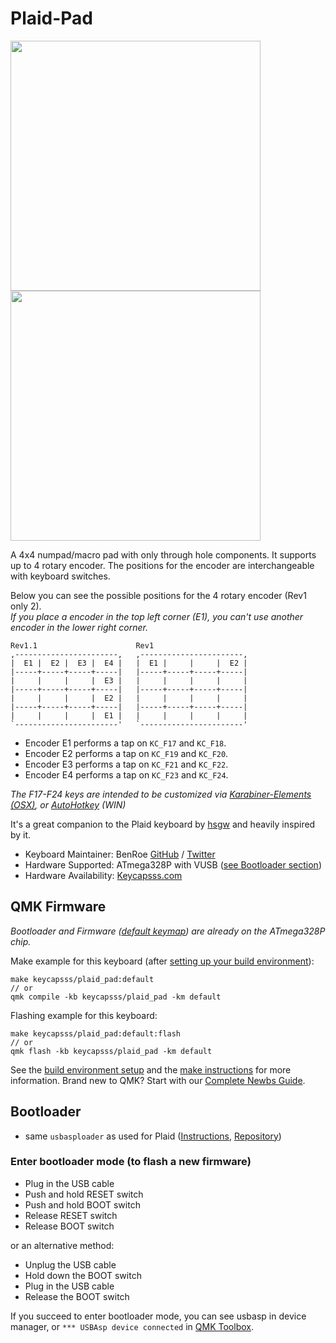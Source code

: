 # Plaid-Pad
<img src="https://i.imgur.com/Jovhxpr.jpg" width="400">
<img src="https://i.imgur.com/V82cMqq.png" width="400">

A 4x4 numpad/macro pad with only through hole components. It supports up to 4 rotary encoder. The positions for the encoder are interchangeable with keyboard switches.  

Below you can see the possible positions for the 4 rotary encoder (Rev1 only 2).  
*If you place a encoder in the top left corner (E1), you can't use another encoder in the lower right corner.*
```
Rev1.1                      Rev1
,-----------------------,   ,-----------------------,
|  E1 |  E2 |  E3 |  E4 |   |  E1 |     |     |  E2 |
|-----+-----+-----+-----|   |-----+-----+-----+-----|
|     |     |     |  E3 |   |     |     |     |     |
|-----+-----+-----+-----|   |-----+-----+-----+-----|
|     |     |     |  E2 |   |     |     |     |     |
|-----+-----+-----+-----|   |-----+-----+-----+-----|
|     |     |     |  E1 |   |     |     |     |     |
`-----------------------'   `-----------------------'
```  

- Encoder E1 performs a tap on `KC_F17` and `KC_F18`.
- Encoder E2 performs a tap on `KC_F19` and `KC_F20`.
- Encoder E3 performs a tap on `KC_F21` and `KC_F22`.
- Encoder E4 performs a tap on `KC_F23` and `KC_F24`.

*The F17-F24 keys are intended to be customized via [Karabiner-Elements (OSX)](https://github.com/pqrs-org/Karabiner-Elements), or [AutoHotkey](https://github.com/Lexikos/AutoHotkey_L) (WIN)*

It's a great companion to the Plaid keyboard by [hsgw](https://github.com/hsgw/) and heavily inspired by it.
* Keyboard Maintainer: BenRoe [GitHub](https://github.com/BenRoe) / [Twitter](https://twitter.com/keycapsss)
* Hardware Supported: ATmega328P with VUSB ([see Bootloader section](#Bootloader))
* Hardware Availability: [Keycapsss.com](https://keycapsss.com)

## QMK Firmware
_Bootloader and Firmware ([default keymap](https://github.com/qmk/qmk_firmware/tree/master/keyboards/keycapsss/plaid_pad)) are already on the ATmega328P chip._

Make example for this keyboard (after [setting up your build environment](https://docs.qmk.fm/#/getting_started_build_tools)):

    make keycapsss/plaid_pad:default
    // or
    qmk compile -kb keycapsss/plaid_pad -km default

Flashing example for this keyboard:

    make keycapsss/plaid_pad:default:flash
    // or
    qmk flash -kb keycapsss/plaid_pad -km default

See the [build environment setup](https://docs.qmk.fm/#/getting_started_build_tools) and the [make instructions](https://docs.qmk.fm/#/getting_started_make_guide) for more information. Brand new to QMK? Start with our [Complete Newbs Guide](https://docs.qmk.fm/#/newbs).

## Bootloader
- same `usbasploader` as used for Plaid ([Instructions](https://github.com/hsgw/plaid/blob/master/doc/en/bootloader.md), [Repository](https://github.com/hsgw/USBaspLoader/tree/plaid))

### Enter bootloader mode (to flash a new firmware)
- Plug in the USB cable
- Push and hold RESET switch
- Push and hold BOOT switch
- Release RESET switch
- Release BOOT switch

or an alternative method:
- Unplug the USB cable
- Hold down the BOOT switch
- Plug in the USB cable
- Release the BOOT switch

If you succeed to enter bootloader mode, you can see usbasp in device manager, or `*** USBAsp device connected` in [QMK Toolbox](https://github.com/qmk/qmk_toolbox).
